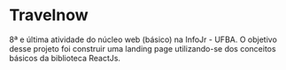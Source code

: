 # Travelnow

8ª e última atividade do núcleo web (básico) na InfoJr - UFBA. O objetivo desse projeto foi construir uma landing page utilizando-se dos conceitos básicos da biblioteca ReactJs.
